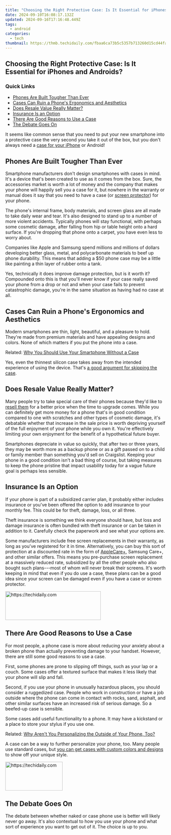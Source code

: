 ```yaml
---
title: "Choosing the Right Protective Case: Is It Essential for iPhones and Androids?"
date: 2024-09-10T16:08:17.132Z
updated: 2024-09-16T17:16:48.449Z
tags:
  - android
categories:
  - tech
thumbnail: https://thmb.techidaily.com/fbaa6ca73b5c5357b713260d15cd44fa4ef0636a4d72497c27eefd9717a1c743.jpg
---
```


## Choosing the Right Protective Case: Is It Essential for iPhones and Androids?

### Quick Links

* [Phones Are Built Tougher Than Ever](https://article-tips.techidaily.com/updated-classic-captures-portraiture-on-the-xiphone/)
* [Cases Can Ruin a Phone's Ergonomics and Aesthetics](https://location-social.techidaily.com/proven-ways-in-how-to-hide-location-on-life360-for-vivo-y77t-drfone-by-drfone-virtual-android/)
* [Does Resale Value Really Matter?](https://extra-information.techidaily.com/new-blithe-clip-recorder-appraisal/)
* [Insurance Is an Option](https://some-knowledge.techidaily.com/2024-approved-free-speech-analysis-and-command-execution/)
* [There Are Good Reasons to Use a Case](https://phone-solutions.techidaily.com/complete-guide-for-recovering-video-files-on-realme-narzo-n53-by-fonelab-android-recover-video/)
* [The Debate Goes On](https://youtube-stream.techidaily.com/in-2024-unbox-the-joy-of-9-premium-complete-christmas-movies-for-free/)

 It seems like common sense that you need to put your new smartphone into a protective case the very second you take it out of the box, but you don't always need a [case for your iPhone](https://tiktok-video-recordings.techidaily.com/2024-approved-bringing-anime-characters-to-life-jujutsu-kaisen-for-tiktok/) or Android!

##  Phones Are Built Tougher Than Ever

 Smartphone manufacturers don't design smartphones with cases in mind. It's a device that's been created to use as it comes from the box. Sure, the accessories market is worth a lot of money and the company that makes your phone will happily sell you a case for it, but nowhere in the warranty or manual does it say that you need to have a case (or [screen protector](https://www.reviewgeek.com/24991/you-probably-dont-really-need-a-screen-protector/)) for your phone.

 The phone's internal frame, body materials, and screen glass are all made to take daily wear and tear. It's also designed to stand up to a number of more violent accidents. Typically phones will stay functional, with perhaps some cosmetic damage, after falling from hip or table height onto a hard surface. If you're dropping that phone onto a carpet, you have even less to worry about.

 Companies like Apple and Samsung spend millions and millions of dollars developing better glass, metal, and polycarbonate materials to beef up phone durability. This means that adding a $50 phone case may be a little like painting a thin layer of rubber onto a tank.

 Yes, technically it does improve damage protection, but is it worth it? Compounded onto this is that you'll never know if your case really saved your phone from a drop or not and when your case fails to prevent catastrophic damage, you're in the same situation as having had no case at all.

##  Cases Can Ruin a Phone's Ergonomics and Aesthetics

 Modern smartphones are thin, light, beautiful, and a pleasure to hold. They're made from premium materials and have appealing designs and colors. None of which matters if you put the phone into a case.

Related: [Why You Should Use Your Smartphone Without a Case](https://fox-glue.techidaily.com/unleashing-the-full-potential-of-game-characters-with-voice-alteration-strategies-free/) 

 Yes, even the thinnest silicon case takes away from the intended experience of using the device. That's [a good argument for skipping the case](https://fox-glue.techidaily.com/unleashing-the-full-potential-of-game-characters-with-voice-alteration-strategies-free/).

##  Does Resale Value Really Matter?

 Many people try to take special care of their phones because they'd like to [resell them](https://sim-unlock.techidaily.com/what-does-enter-puk-code-mean-and-why-did-the-sim-get-puk-blocked-on-oppo-a79-5g-device-by-drfone-android/) for a better price when the time to upgrade comes. While you can definitely get more money for a phone that's in good condition compared to one with scratches and other types of cosmetic damage, it's debatable whether that increase in the sale price is worth depriving yourself of the full enjoyment of your phone while you own it. You're effectively limiting your own enjoyment for the benefit of a hypothetical future buyer.

 Smartphones depreciate in value so quickly, that after two or three years, they may be worth more as a backup phone or as a gift passed on to a child or family member than something you'd sell on Craigslist. Keeping your phone in a good condition isn't a bad thing of course, but taking measures to keep the phone pristine that impact usability today for a vague future goal is perhaps less sensible.

##  Insurance Is an Option

 If your phone is part of a subsidized carrier plan, it probably either includes insurance or you've been offered the option to add insurance to your monthly fee. This could be for theft, damage, loss, or all three.

 Theft insurance is something we think everyone should have, but loss and damage insurance is often bundled with theft insurance or can be taken in addition to it. Carefully check the paperwork and see what your options are.

 Some manufacturers include free screen replacements in their warranty, as long as you've registered for it in time. Alternatively, you can buy this sort of protection at a discounted rate in the form of [AppleCare+](https://instagram-clips.techidaily.com/new-in-2024-intellectual-property-guidelines-for-instahits/), Samsung Care+, and other similar offers. This means you pre-purchase screen replacement at a massively reduced rate, subsidized by all the other people who also bought such plans---most of whom will never break their screens. It's worth keeping in mind that even if you do use a case, these plans can be a good idea since your screen can be damaged even if you have a case or screen protector.

<!-- affiliate ads begin -->
<a href="https://united.elfm.net/c/5597632/2139557/4704" target="_top" id="2139557">
  <img src="//a.impactradius-go.com/display-ad/4704-2139557" border="0" alt="https://techidaily.com" width="300" height="90"/>
</a>
<img height="0" width="0" src="https://united.elfm.net/i/5597632/2139557/4704" style="position:absolute;visibility:hidden;" border="0" />
<!-- affiliate ads end -->

##  There Are Good Reasons to Use a Case

 For most people, a phone case is more about reducing your anxiety about a broken phone than actually preventing damage to your handset. However, there are still some good reasons to use a case.

 First, some phones are prone to slipping off things, such as your lap or a couch. Some cases offer a textured surface that makes it less likely that your phone will slip and fall.

 Second, if you use your phone in unusually hazardous places, you should consider a ruggedized case. People who work in construction or have a job outside where the phone can come in contact with rocks, sand, asphalt, and other similar surfaces have an increased risk of serious damage. So a beefed-up case is sensible.

 Some cases add useful functionality to a phone. It may have a kickstand or a place to store your stylus if you use one.

Related: [Why Aren't You Personalizing the Outside of Your Phone, Too?](https://facebook-clips.techidaily.com/updated-2024-approved-12-essential-websites-for-stunning-fb-profile-pictures/) 

 A case can be a way to further personalize your phone, too. Many people use standard cases, but [you can get cases with custom colors and designs](https://facebook-clips.techidaily.com/updated-2024-approved-12-essential-websites-for-stunning-fb-profile-pictures/) to show off your unique style.

<!-- affiliate ads begin -->
<a href="https://25home.pxf.io/c/5597632/2123470/16836" target="_top" id="2123470">
  <img src="//a.impactradius-go.com/display-ad/16836-2123470" border="0" alt="https://techidaily.com" width="180" height="90"/>
</a>
<img height="0" width="0" src="https://25home.pxf.io/i/5597632/2123470/16836" style="position:absolute;visibility:hidden;" border="0" />
<!-- affiliate ads end -->

##  The Debate Goes On

 The debate between whether naked or case phone use is better will likely never go away. It's also contextual to how you use your phone and what sort of experience you want to get out of it. The choice is up to you.

<ins class="adsbygoogle"
     style="display:block"
     data-ad-format="autorelaxed"
     data-ad-client="ca-pub-7571918770474297"
     data-ad-slot="1223367746"></ins>

<ins class="adsbygoogle"
     style="display:block"
     data-ad-client="ca-pub-7571918770474297"
     data-ad-slot="8358498916"
     data-ad-format="auto"
     data-full-width-responsive="true"></ins>



